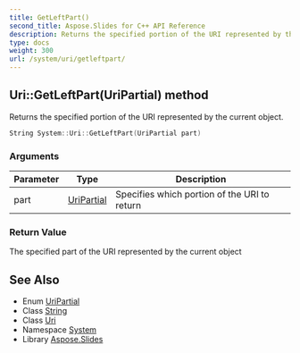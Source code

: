 ```yaml
---
title: GetLeftPart()
second_title: Aspose.Slides for C++ API Reference
description: Returns the specified portion of the URI represented by the current object.
type: docs
weight: 300
url: /system/uri/getleftpart/
---
```

## Uri::GetLeftPart(UriPartial) method


Returns the specified portion of the URI represented by the current object.

```cpp
String System::Uri::GetLeftPart(UriPartial part)
```


### Arguments

| Parameter | Type | Description |
| --- | --- | --- |
| part | [UriPartial](../../uripartial/) | Specifies which portion of the URI to return |

### Return Value

The specified part of the URI represented by the current object

## See Also

* Enum [UriPartial](../../uripartial/)
* Class [String](../../string/)
* Class [Uri](../)
* Namespace [System](../../)
* Library [Aspose.Slides](../../../)